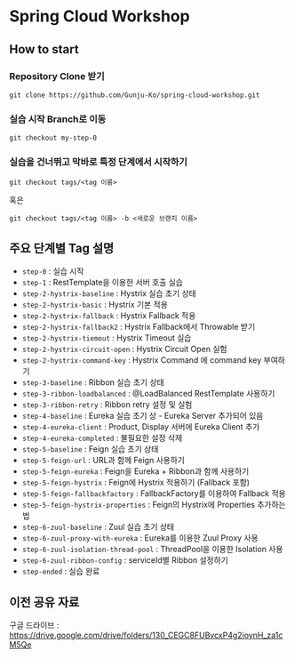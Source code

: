 # Spring Cloud Workshop

## How to start

### Repository Clone 받기

```
git clone https://github.com/Gunju-Ko/spring-cloud-workshop.git
```

### 실습 시작 Branch로 이동
```
git checkout my-step-0
```

### 실습을 건너뛰고 막바로 특정 단계에서 시작하기
```
git checkout tags/<tag 이름>
```
혹은
```
git checkout tags/<tag 이름> -b <새로운 브랜치 이름>
```

## 주요 단계별 Tag 설명

- `step-0` : 실습 시작
- `step-1` : RestTemplate을 이용한 서버 호출 실습
- `step-2-hystrix-baseline` : Hystrix 실습 초기 상태
- `step-2-hystrix-basic` : Hystrix 기본 적용
- `step-2-hystrix-fallback` : Hystrix Fallback 적용
- `step-2-hystrix-fallback2` : Hystrix Fallback에서 Throwable 받기
- `step-2-hystrix-tiemout` : Hystrix Timeout 실습
- `step-2-hystrix-circuit-open` : Hystrix Circuit Open 실험
- `step-2-hystrix-command-key` : Hystrix Command 에 command key 부여하기
- `step-3-baseline` : Ribbon 실습 초기 상태
- `step-3-ribbon-loadbalanced` : @LoadBalanced RestTemplate 사용하기
- `step-3-ribbon-retry` : Ribbon retry 설정 및 실험
- `step-4-baseline` : Eureka 실습 초기 상 - Eureka Server 추가되어 있음
- `step-4-eureka-client` : Product, Display 서버에 Eureka Client 추가
- `step-4-eureka-completed` : 불필요한 설정 삭제
- `step-5-baseline` : Feign 실습 초기 상태
- `step-5-feign-url` : URL과 함께 Feign 사용하기
- `step-5-feign-eureka` : Feign을 Eureka + Ribbon과 함께 사용하기
- `step-5-feign-hystrix` : Feign에 Hystrix 적용하기 (Fallback 포함)
- `step-5-feign-fallbackfactory` : FallbackFactory를 이용하여 Fallback 적용
- `step-5-feign-hystrix-properties` : Feign의 Hystrix에 Properties 추가하는 법
- `step-6-zuul-baseline` : Zuul 실습 초기 상태
- `step-6-zuul-proxy-with-eureka` : Eureka를 이용한 Zuul Proxy 사용
- `step-6-zuul-isolation-thread-pool` : ThreadPool을 이용한 Isolation 사용
- `step-6-zuul-ribbon-config` : serviceId별 Ribbon 설정하기
- `step-ended` : 실습 완료

## 이전 공유 자료
구글 드라이브 : https://drive.google.com/drive/folders/130_CEGC8FUBvcxP4g2ioynH_za1cM5Qe







